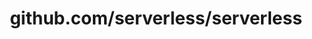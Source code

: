 ---
layout: post
title: github.com/serverless/serverless
categories: link
tags: [انگلیسی, برنامه‌نویسی]
---
